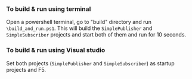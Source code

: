### To build & run using terminal
Open a powershell terminal, go to "build" directory and run `\build_and_run.ps1`. This will build the `SimplePublisher` and `SimpleSubscriber` projects and start both of them and run for 10 seconds.

### To build & run using Visual studio

Set both projects (`SimplePublisher` and `SimpleSubscriber`) as startup projects and F5.
